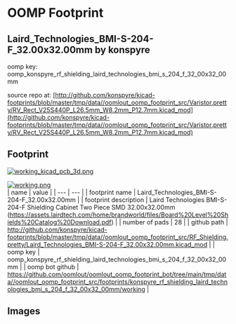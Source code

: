 # OOMP Footprint  
## Laird_Technologies_BMI-S-204-F_32.00x32.00mm  by konspyre  
  
oomp key: oomp_konspyre_rf_shielding_laird_technologies_bmi_s_204_f_32_00x32_00mm  
  
source repo at: [http://github.com/konspyre/kicad-footprints/blob/master/tmp/data//oomlout_oomp_footprint_src/Varistor.pretty/RV_Rect_V25S440P_L26.5mm_W8.2mm_P12.7mm.kicad_mod](http://github.com/konspyre/kicad-footprints/blob/master/tmp/data//oomlout_oomp_footprint_src/Varistor.pretty/RV_Rect_V25S440P_L26.5mm_W8.2mm_P12.7mm.kicad_mod)  
## Footprint  
  
[![working_kicad_pcb_3d.png](working_kicad_pcb_3d_600.png)](working_kicad_pcb_3d.png)  
  
[![working.png](working_600.png)](working.png)  
| name | value | 
| --- | --- | 
| footprint name | Laird_Technologies_BMI-S-204-F_32.00x32.00mm | 
| footprint description | Laird Technologies BMI-S-204-F Shielding Cabinet Two Piece SMD 32.00x32.00mm (https://assets.lairdtech.com/home/brandworld/files/Board%20Level%20Shields%20Catalog%20Download.pdf) | 
| number of pads | 28 | 
| github path | http://github.com/konspyre/kicad-footprints/blob/master/tmp/data//oomlout_oomp_footprint_src/RF_Shielding.pretty/Laird_Technologies_BMI-S-204-F_32.00x32.00mm.kicad_mod | 
| oomp key | oomp_konspyre_rf_shielding_laird_technologies_bmi_s_204_f_32_00x32_00mm | 
| oomp bot github | https://github.com/oomlout/oomlout_oomp_footprint_bot/tree/main/tmp/data//oomlout_oomp_footprint_src/footprints/konspyre_rf_shielding_laird_technologies_bmi_s_204_f_32_00x32_00mm/working | 
## Images  
